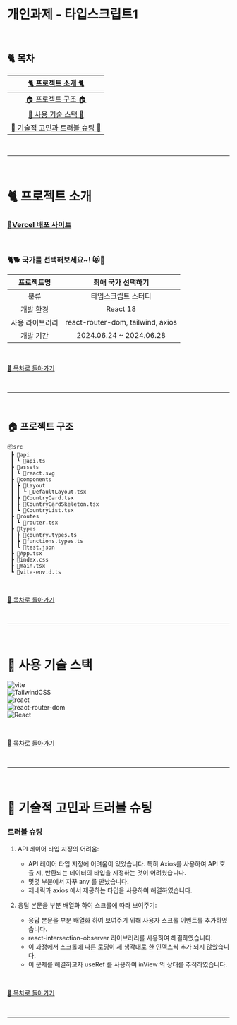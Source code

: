 # 개인과제 - 타입스크립트1

<br />

## :cat2: 목차

|            [🐈 프로젝트 소개 🐈](#cat2-프로젝트-소개)             |
| :---------------------------------------------------------------: |
|            [🏠 프로젝트 구조 🏠](#house-프로젝트-구조)            |
|           [🍡 사용 기술 스택 🍡](#dango-사용-기술-스택)           |
| [🍵 기술적 고민과 트러블 슈팅 🍵](#tea-기술적-고민과-트러블-슈팅) |

<br />

---

<br />

# :cat2: 프로젝트 소개

### [🎉Vercel 배포 사이트](https://eunoh-type-countries.vercel.app/)

<br />

### 🐈🐕 국가를 선택해보세요~! 😻🐶

|   프로젝트명    |        최애 국가 선택하기         |
| :-------------: | :-------------------------------: |
|      분류       |        타입스크립트 스터디        |
|    개발 환경    |             React 18              |
| 사용 라이브러리 | react-router-dom, tailwind, axios |
|    개발 기간    |      2024.06.24 ~ 2024.06.28      |

<br />

[🌙 목차로 돌아가기](#cat2-목차)

<br />

---

<br />

## :house: 프로젝트 구조

```
📦src
 ┣ 📂api
 ┃ ┗ 📜api.ts
 ┣ 📂assets
 ┃ ┗ 📜react.svg
 ┣ 📂components
 ┃ ┣ 📂Layout
 ┃ ┃ ┗ 📜DefaultLayout.tsx
 ┃ ┣ 📜CountryCard.tsx
 ┃ ┣ 📜CountryCardSkeleton.tsx
 ┃ ┗ 📜CountryList.tsx
 ┣ 📂routes
 ┃ ┗ 📜router.tsx
 ┣ 📂types
 ┃ ┣ 📜country.types.ts
 ┃ ┣ 📜functions.types.ts
 ┃ ┗ 📜test.json
 ┣ 📜App.tsx
 ┣ 📜index.css
 ┣ 📜main.tsx
 ┗ 📜vite-env.d.ts
```

<br />

[🌙 목차로 돌아가기](#cat2-목차)

<br />

---

<br />

# :dango: 사용 기술 스택

![vite](https://img.shields.io/badge/vite-5.2.12-646CFF?style=for-the-badge&logo=vite&logoColor=white) \
![TailwindCSS](https://img.shields.io/badge/tailwindcss-%2338B2AC.svg?style=for-the-badge&logo=tailwind-css&logoColor=white) \
![react](https://img.shields.io/badge/react-18.2.0-61DAFB?style=for-the-badge&logo=react&logoColor=white) \
![react-router-dom](https://img.shields.io/badge/react--router--dom-6.23.1-CA4245?style=for-the-badge&logo=react-router&logoColor=white) \
![React](https://img.shields.io/badge/zustand-%2320232a.svg?style=for-the-badge&logo=react&logoColor=%2361DAFB)

<br />

[🌙 목차로 돌아가기](#cat2-목차)

<br />

---

<br />

# :tea: 기술적 고민과 트러블 슈팅

### 트러블 슈팅

1. API 레이어 타입 지정의 어려움:

    - API 레이어 타입 지정에 어려움이 있었습니다. 특히 Axios를 사용하여 API 호출 시, 반환되는 데이터의 타입을 지정하는 것이 어려웠습니다.
    - 몇몇 부분에서 자꾸 any 를 만났습니다.
    - 제네릭과 axios 에서 제공하는 타입을 사용하여 해결하였습니다.

2. 응답 본문을 부분 배열화 하여 스크롤에 따라 보여주기:

    - 응답 본문을 부분 배열화 하여 보여주기 위해 사용자 스크롤 이벤트를 추가하였습니다.
    - react-intersection-observer 라이브러리를 사용하여 해결하였습니다.
    - 이 과정에서 스크롤에 따른 로딩이 제 생각대로 한 인덱스씩 추가 되지 않았습니다.
    - 이 문제를 해결하고자 useRef 를 사용하여 inView 의 상태를 추적하였습니다.

<br />

[🌙 목차로 돌아가기](#cat2-목차)

<br />

---
